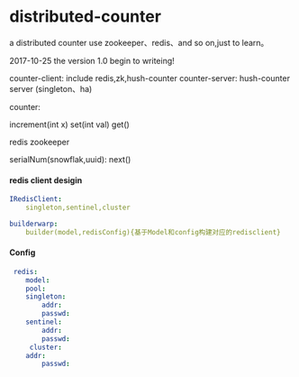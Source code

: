 # distributed-counter
a  distributed counter use zookeeper、redis、and so on,just to learn。

2017-10-25 
 the version 1.0 begin to writeing!

counter-client: include redis,zk,hush-counter
counter-server: hush-counter server (singleton、ha)
 
counter:
 
 increment(int x)
 set(int val)
 get()

redis
zookeeper

serialNum(snowflak,uuid):
next()

#### redis client desigin
``` yaml
IRedisClient:
	singleton,sentinel,cluster

builderwarp: 
	builder(model,redisConfig){基于Model和config构建对应的redisclient}
```
#### Config
``` yaml
 redis:
    model:
    pool:
    singleton:
        addr:
        passwd: 
    sentinel:
        addr:
        passwd:
     cluster:
	addr:
        passwd:
```
    
 
